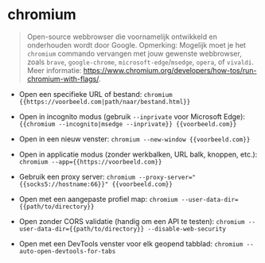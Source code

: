 # chromium

> Open-source webbrowser die voornamelijk ontwikkeld en onderhouden wordt door Google.
> Opmerking: Mogelijk moet je het `chromium` commando vervangen met jouw gewenste webbrowser, zoals `brave`, `google-chrome`, `microsoft-edge`/`msedge`, `opera`, of `vivaldi`.
> Meer informatie: <https://www.chromium.org/developers/how-tos/run-chromium-with-flags/>.

- Open een specifieke URL of bestand:
`chromium {{https://voorbeeld.com|path/naar/bestand.html}}`

- Open in incognito modus (gebruik `--inprivate` voor Microsoft Edge):
`{{chromium --incognito|msedge --inprivate}} {{voorbeeld.com}}`

- Open in een nieuw venster:
`chromium --new-window {{voorbeeld.com}}`

- Open in applicatie modus (zonder werkbalken, URL balk, knoppen, etc.):
`chromium --app={{https://voorbeeld.com}}`

- Gebruik een proxy server:
`chromium --proxy-server="{{socks5://hostname:66}}" {{voorbeeld.com}}`

- Open met een aangepaste profiel map:
`chromium --user-data-dir={{path/to/directory}}`

- Open zonder CORS validatie (handig om een API te testen):
`chromium --user-data-dir={{path/to/directory}} --disable-web-security`

- Open met een DevTools venster voor elk geopend tabblad:
`chromium --auto-open-devtools-for-tabs`
